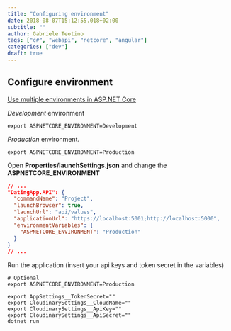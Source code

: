 ```yaml
---
title: "Configuring environment"
date: 2018-08-07T15:12:55.018+02:00
subtitle: ""
author: Gabriele Teotino
tags: ["c#", "webapi", "netcore", "angular"]
categories: ["dev"]
draft: true
---
```


## Configure environment

[Use multiple environments in ASP.NET Core](https://docs.microsoft.com/en-us/aspnet/core/fundamentals/environments?view=aspnetcore-2.1)

*Development* environment

```shell
export ASPNETCORE_ENVIRONMENT=Development
```

*Production* environment.

```shell
export ASPNETCORE_ENVIRONMENT=Production
```

Open **Properties/launchSettings.json** and change the **ASPNETCORE_ENVIRONMENT**

```json
// ...
"DatingApp.API": {
  "commandName": "Project",
  "launchBrowser": true,
  "launchUrl": "api/values",
  "applicationUrl": "https://localhost:5001;http://localhost:5000",
  "environmentVariables": {
    "ASPNETCORE_ENVIRONMENT": "Production"
  }
}
// ...
```

Run the application (insert your api keys and token secret in the variables)

```shell
# Optional
export ASPNETCORE_ENVIRONMENT=Production

export AppSettings__TokenSecret=""
export CloudinarySettings__CloudName=""
export CloudinarySettings__ApiKey=""
export CloudinarySettings__ApiSecret=""
dotnet run
```
